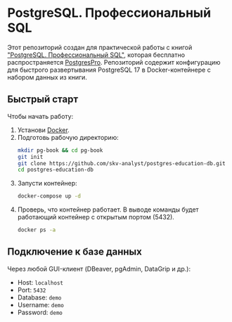 # PostgreSQL. Профессиональный SQL

Этот репозиторий создан для практической работы с книгой ["PostgreSQL. Профессиональный SQL"](https://postgrespro.ru/education/books/advancedsql), которая бесплатно распространяется [PostgresPro](https://postgrespro.ru/).
Репозиторий содержит конфигурацию для быстрого развертывания PostgreSQL 17 в Docker-контейнере c набором данных из книги.


## Быстрый старт
Чтобы начать работу:
1. Установи [Docker](https://www.docker.com/).
2. Подготовь рабочую директорию:
   ```bash
   mkdir pg-book && cd pg-book
   git init
   git clone https://github.com/skv-analyst/postgres-education-db.git
   cd postgres-education-db
   ```
3. Запусти контейнер:
    ```bash
    docker-compose up -d
    ```
4. Проверь, что контейнер работает. В выводе команды будет работающий контейнер с открытым портом (5432).
    ```bash
    docker ps -a
    ```

## Подключение к базе данных
Через любой GUI-клиент (DBeaver, pgAdmin, DataGrip и др.):
- Host: `localhost`
- Port: `5432`
- Database: `demo`
- Username: `demo`
- Password: `demo`